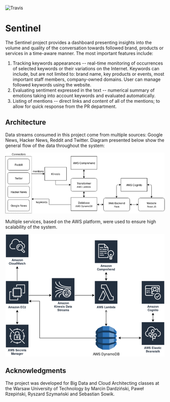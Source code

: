 ![Travis](https://travis-ci.com/szymanskir/Sentinel.svg?token=vMgapB9HzV6RFvox4Fiq&branch=master)

# Sentinel

The Sentinel project provides a dashboard presenting insights into the volume and quality of the conversation towards followed brand, products or services in a time-aware manner. The most important features include:

1. Tracking keywords appearances -- real-time monitoring of occurrences of selected keywords or their variations on the Internet. Keywords can include, but are not limited to: brand name, key products or events, most important staff members, company-owned domains. User can manage followed keywords using the website.
2. Evaluating sentiment expressed in the text -- numerical summary of emotions taking into account keywords and evaluated automatically.
3. Listing of mentions -- direct links and content of all of the mentions; to allow for quick response from the PR department.

## Architecture

Data streams consumed in this project come from multiple sources: Google News, Hacker News, Reddit and Twitter. Diagram presented below show the general flow of the data throughout the system:

![Data flow](./docs/cloud_tech_data.png)

Multiple services, based on the AWS platform, were used to ensure high scalability of the system.

![Services used](./docs/cloud_tech_services.png)

## Acknowledgments

The project was developed for Big Data and Cloud Architecting classes at the Warsaw University of Technology by Marcin Dardziński, Paweł Rzepiński, Ryszard Szymański and Sebastian Sowik.
